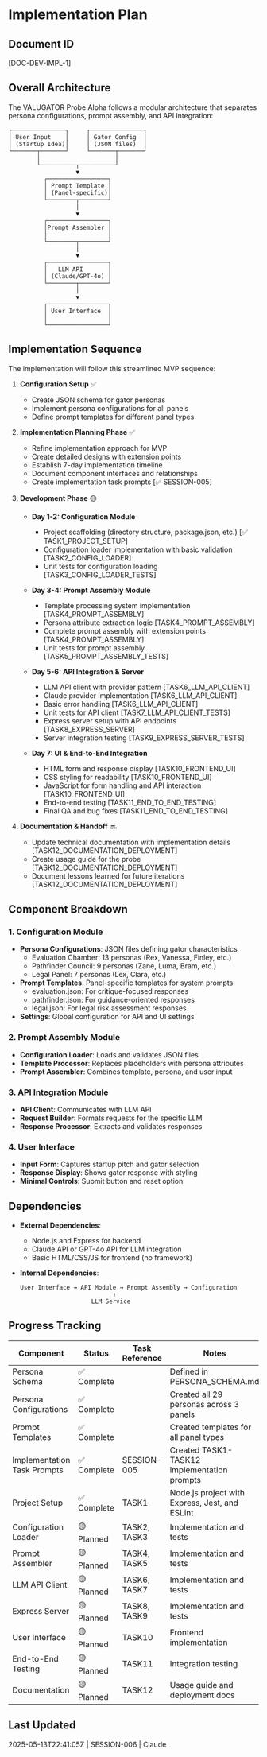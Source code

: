 # Implementation Plan

## Document ID
[DOC-DEV-IMPL-1]

## Overall Architecture

The VALUGATOR Probe Alpha follows a modular architecture that separates persona configurations, prompt assembly, and API integration:

```
┌───────────────┐     ┌───────────────┐
│ User Input    │     │ Gator Config  │
│ (Startup Idea)│     │ (JSON files)  │
└───────┬───────┘     └───────┬───────┘
        │                     │
        └──────────┬──────────┘
                   ▼
          ┌─────────────────┐
          │ Prompt Template │
          │ (Panel-specific)│
          └────────┬────────┘
                   │
                   ▼
          ┌─────────────────┐
          │Prompt Assembler │
          │                 │
          └────────┬────────┘
                   │
                   ▼
          ┌─────────────────┐
          │   LLM API       │
          │ (Claude/GPT-4o) │
          └────────┬────────┘
                   │
                   ▼
          ┌─────────────────┐
          │ User Interface  │
          │                 │
          └─────────────────┘
```

## Implementation Sequence

The implementation will follow this streamlined MVP sequence:

1. **Configuration Setup** ✅
   - Create JSON schema for gator personas
   - Implement persona configurations for all panels
   - Define prompt templates for different panel types

2. **Implementation Planning Phase** ✅
   - Refine implementation approach for MVP
   - Create detailed designs with extension points
   - Establish 7-day implementation timeline
   - Document component interfaces and relationships
   - Create implementation task prompts [✅ SESSION-005]

3. **Development Phase** 🟡
   - **Day 1-2: Configuration Module**
     - Project scaffolding (directory structure, package.json, etc.) [✅ TASK1_PROJECT_SETUP]
     - Configuration loader implementation with basic validation [TASK2_CONFIG_LOADER]
     - Unit tests for configuration loading [TASK3_CONFIG_LOADER_TESTS]

   - **Day 3-4: Prompt Assembly Module**
     - Template processing system implementation [TASK4_PROMPT_ASSEMBLY]
     - Persona attribute extraction logic [TASK4_PROMPT_ASSEMBLY]
     - Complete prompt assembly with extension points [TASK4_PROMPT_ASSEMBLY]
     - Unit tests for prompt assembly [TASK5_PROMPT_ASSEMBLY_TESTS]

   - **Day 5-6: API Integration & Server**
     - LLM API client with provider pattern [TASK6_LLM_API_CLIENT]
     - Claude provider implementation [TASK6_LLM_API_CLIENT]
     - Basic error handling [TASK6_LLM_API_CLIENT]
     - Unit tests for API client [TASK7_LLM_API_CLIENT_TESTS]
     - Express server setup with API endpoints [TASK8_EXPRESS_SERVER]
     - Server integration testing [TASK9_EXPRESS_SERVER_TESTS]

   - **Day 7: UI & End-to-End Integration**
     - HTML form and response display [TASK10_FRONTEND_UI]
     - CSS styling for readability [TASK10_FRONTEND_UI]
     - JavaScript for form handling and API interaction [TASK10_FRONTEND_UI]
     - End-to-end testing [TASK11_END_TO_END_TESTING]
     - Final QA and bug fixes [TASK11_END_TO_END_TESTING]

4. **Documentation & Handoff** 🔜
   - Update technical documentation with implementation details [TASK12_DOCUMENTATION_DEPLOYMENT]
   - Create usage guide for the probe [TASK12_DOCUMENTATION_DEPLOYMENT]
   - Document lessons learned for future iterations [TASK12_DOCUMENTATION_DEPLOYMENT]

## Component Breakdown

### 1. Configuration Module
- **Persona Configurations**: JSON files defining gator characteristics
  - Evaluation Chamber: 13 personas (Rex, Vanessa, Finley, etc.)
  - Pathfinder Council: 9 personas (Zane, Luma, Bram, etc.)
  - Legal Panel: 7 personas (Lex, Clara, etc.)
- **Prompt Templates**: Panel-specific templates for system prompts
  - evaluation.json: For critique-focused responses
  - pathfinder.json: For guidance-oriented responses
  - legal.json: For legal risk assessment responses
- **Settings**: Global configuration for API and UI settings

### 2. Prompt Assembly Module
- **Configuration Loader**: Loads and validates JSON files
- **Template Processor**: Replaces placeholders with persona attributes
- **Prompt Assembler**: Combines template, persona, and user input

### 3. API Integration Module
- **API Client**: Communicates with LLM API
- **Request Builder**: Formats requests for the specific LLM
- **Response Processor**: Extracts and validates responses

### 4. User Interface
- **Input Form**: Captures startup pitch and gator selection
- **Response Display**: Shows gator response with styling
- **Minimal Controls**: Submit button and reset option

## Dependencies

- **External Dependencies**:
  - Node.js and Express for backend
  - Claude API or GPT-4o API for LLM integration
  - Basic HTML/CSS/JS for frontend (no framework)

- **Internal Dependencies**:
  ```
  User Interface → API Module → Prompt Assembly → Configuration
                            ↑
                      LLM Service
  ```

## Progress Tracking

| Component | Status | Task Reference | Notes |
|-----------|--------|---------------|-------|
| Persona Schema | ✅ Complete | | Defined in PERSONA_SCHEMA.md |
| Persona Configurations | ✅ Complete | | Created all 29 personas across 3 panels |
| Prompt Templates | ✅ Complete | | Created templates for all panel types |
| Implementation Task Prompts | ✅ Complete | SESSION-005 | Created TASK1-TASK12 implementation prompts |
| Project Setup | ✅ Complete | TASK1 | Node.js project with Express, Jest, and ESLint |
| Configuration Loader | 🟡 Planned | TASK2, TASK3 | Implementation and tests |
| Prompt Assembler | 🟡 Planned | TASK4, TASK5 | Implementation and tests |
| LLM API Client | 🟡 Planned | TASK6, TASK7 | Implementation and tests |
| Express Server | 🟡 Planned | TASK8, TASK9 | Implementation and tests |
| User Interface | 🟡 Planned | TASK10 | Frontend implementation |
| End-to-End Testing | 🟡 Planned | TASK11 | Integration testing |
| Documentation | 🟡 Planned | TASK12 | Usage guide and deployment docs |

## Last Updated
2025-05-13T22:41:05Z | SESSION-006 | Claude